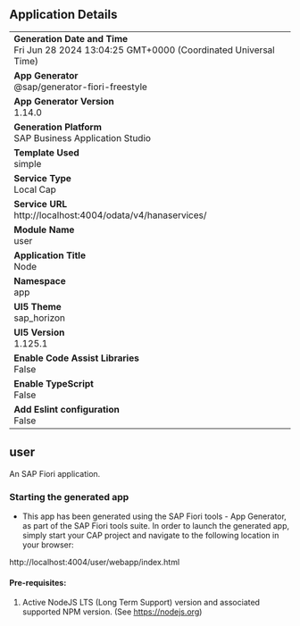 ## Application Details
|               |
| ------------- |
|**Generation Date and Time**<br>Fri Jun 28 2024 13:04:25 GMT+0000 (Coordinated Universal Time)|
|**App Generator**<br>@sap/generator-fiori-freestyle|
|**App Generator Version**<br>1.14.0|
|**Generation Platform**<br>SAP Business Application Studio|
|**Template Used**<br>simple|
|**Service Type**<br>Local Cap|
|**Service URL**<br>http://localhost:4004/odata/v4/hanaservices/
|**Module Name**<br>user|
|**Application Title**<br>Node|
|**Namespace**<br>app|
|**UI5 Theme**<br>sap_horizon|
|**UI5 Version**<br>1.125.1|
|**Enable Code Assist Libraries**<br>False|
|**Enable TypeScript**<br>False|
|**Add Eslint configuration**<br>False|

## user

An SAP Fiori application.

### Starting the generated app

-   This app has been generated using the SAP Fiori tools - App Generator, as part of the SAP Fiori tools suite.  In order to launch the generated app, simply start your CAP project and navigate to the following location in your browser:

http://localhost:4004/user/webapp/index.html

#### Pre-requisites:

1. Active NodeJS LTS (Long Term Support) version and associated supported NPM version.  (See https://nodejs.org)



